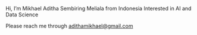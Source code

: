 Hi, I’m Mikhael Aditha Sembiring Meliala from Indonesia
Interested in AI and Data Science

Please reach me through adithamikhael@gmail.com

<!---
mikhaeladitha/mikhaeladitha is a ✨ special ✨ repository because its `README.md` (this file) appears on your GitHub profile.
You can click the Preview link to take a look at your changes.
--->
